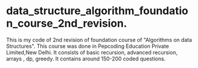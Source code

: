 # data_structure_algorithm_foundation_course_2nd_revision.
This is my code of 2nd revision of foundation course of "Algorithms on data Structures".
This course was done in Pepcoding Education Private Limited,New Delhi. 
It consists of basic recursion, advanced recursion, arrays , dp, greedy.
It contains around 150-200 coded questions.
